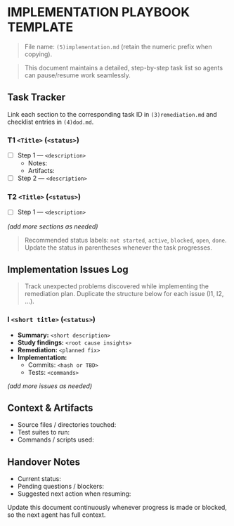 # IMPLEMENTATION PLAYBOOK TEMPLATE

> File name: `(5)implementation.md` (retain the numeric prefix when copying).

> This document maintains a detailed, step-by-step task list so agents can pause/resume work seamlessly.

## Task Tracker
Link each section to the corresponding task ID in `(3)remediation.md` and checklist entries in `(4)dod.md`.

### T1 `<Title>` (`<status>`)
- [ ] Step 1 — `<description>`
  - Notes:
  - Artifacts:
- [ ] Step 2 — `<description>`

### T2 `<Title>` (`<status>`)
- [ ] Step 1 — `<description>`

_(add more sections as needed)_

> Recommended status labels: `not started`, `active`, `blocked`, `open`, `done`. Update the status in parentheses whenever the task progresses.

## Implementation Issues Log

> Track unexpected problems discovered while implementing the remediation plan. Duplicate the structure below for each issue (I1, I2, ...).

### I<id> `<short title>` (`<status>`)
- **Summary:** `<short description>`
- **Study findings:** `<root cause insights>`
- **Remediation:** `<planned fix>`
- **Implementation:**
  - Commits: `<hash or TBD>`
  - Tests: `<commands>`

_(add more issues as needed)_

## Context & Artifacts
- Source files / directories touched:
- Test suites to run:
- Commands / scripts used:

## Handover Notes
- Current status:
- Pending questions / blockers:
- Suggested next action when resuming:

Update this document continuously whenever progress is made or blocked, so the next agent has full context.
